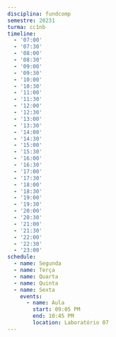 ```yaml
---
disciplina: fundcomp
semestre: 20231
turma: cc1nb
timeline:
  - '07:00'
  - '07:30'
  - '08:00'
  - '08:30'
  - '09:00'
  - '09:30'
  - '10:00'
  - '10:30'
  - '11:00'
  - '11:30'
  - '12:00'
  - '12:30'
  - '13:00'
  - '13:30'
  - '14:00'
  - '14:30'
  - '15:00'
  - '15:30'
  - '16:00'
  - '16:30'
  - '17:00'
  - '17:30'
  - '18:00'
  - '18:30'
  - '19:00'
  - '19:30'
  - '20:00'
  - '20:30'
  - '21:00'
  - '21:30'
  - '22:00'
  - '22:30'
  - '23:00'
schedule:
  - name: Segunda
  - name: Terça
  - name: Quarta
  - name: Quinta
  - name: Sexta
    events:
      - name: Aula
        start: 09:05 PM
        end: 10:45 PM
        location: Laboratório 07
---
```


